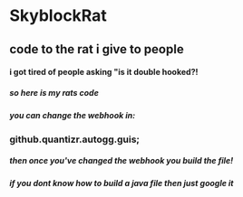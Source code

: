 # SkyblockRat
## code to the rat i give to people 
#### i got tired of people asking "is it double hooked?!
##### so here is my rats code
##### you can change the webhook in:
### github.quantizr.autogg.guis;
##### then once you've changed the webhook you build the file!
##### if you dont know how to build a java file then just google it 
